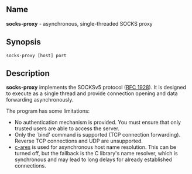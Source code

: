 ## Name

**socks-proxy** - asynchronous, single-threaded SOCKS proxy

## Synopsis

`socks-proxy [host] port`

## Description

**socks-proxy** implements the SOCKSv5 protocol ([RFC 1928](https://datatracker.ietf.org/doc/html/rfc1928)). It is designed to execute as a single thread and provide connection opening and data forwarding asynchronously.

The program has some limitations:
- No authentication mechanism is provided. You must ensure that only trusted users are able to access the server.
- Only the `bind' command is supported (TCP connection forwarding). Reverse TCP connections and UDP are unsupported.
- [c-ares](https://c-ares.haxx.se/) is used for asynchronous host name resolution. This can be turned off, but the fallback is the C library's name resolver, which is synchronous and may lead to long delays for already established connections.
